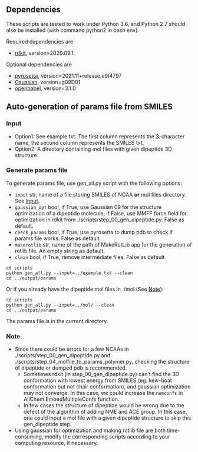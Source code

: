 ## Dependencies

These scripts are tested to work under Python 3.6, and Python 2.7 should also be installed (with command python2 in bash env).

Required dependencies are 
-   [rdkit](https://rdkit.org/), version=2020.09.1.

Optional dependencies are 
-   [pyrosetta](https://www.pyrosetta.org/), version=2021.11+release.e9f4797
-   [Gaussian](http://gaussian.com/), version=g09D01
-   [openbabel](http://openbabel.org/), version=3.1.0

## Auto-generation of params file from SMILES

### Input
* Option1: See example.txt. The first column represents the 3-character name, the second column represents the SMILES txt.
* Option2: A directory containing mol files with given dipeptide 3D structure.

### Generate params file
To generate params file, use gen_all.py script with the following options:
* `input`             str, name of a file storing SMILES of NCAA **or** mol files directory. See [Input](###Input).
* `gaussian_opt`      bool, if True, use Gaussian 09 for the structure optimization of a dipeptide molecule; if False, use MMFF force field for optimization in rdkit from ./scripts/step_00_gen_dipeptide.py. False as default.
* `check_params`      bool, if True, use pyrosetta to dump pdb to check if params file works. False as default.
* `makerotlib`        str, name of the path of MakeRotLib app for the generation of rotlib file. An empty string as default.
* `clean`             bool, if True, remove intermediate files. False as default.

```
cd scripts
python gen_all.py --input=../example.txt --clean
cd ../output/params
```
Or if you already have the dipeptide mol files in ./mol (See [Note](###Note)):
```
cd scripts
python gen_all.py --input=../mol/ --clean
cd ../output/params
```
The params file is in the current directory.

### Note
- Since there could be errors for a few NCAAs in ./scripts/step_00_gen_dipeptide.py and ./scripts/step_04_molfile_to_params_polymer.py, checking the structure of dipeptide or dumped pdb is recommended.
    -   Sometimes rdkit (in step_00_gen_dipeptide.py) can't find the 3D conformation with lowest energy from SMILES (eg. kew-boat conformation but not chair conformation), and gaussian optimization may not converge. In this case, we could increase the `numconfs` in AllChem.EmbedMultipleConfs function.
    -   In few cases the structure of dipeptide would be wrong due to the defect of the algorithm of adding NME and ACE group. In this case, one could input a mol file with a given dipeptide structure to skip this gen_dipeptide step.
- Using gaussian for optimization and making rotlib file are both time-consuming, modify the corresponding scripts according to your computing resource, if necessary.
